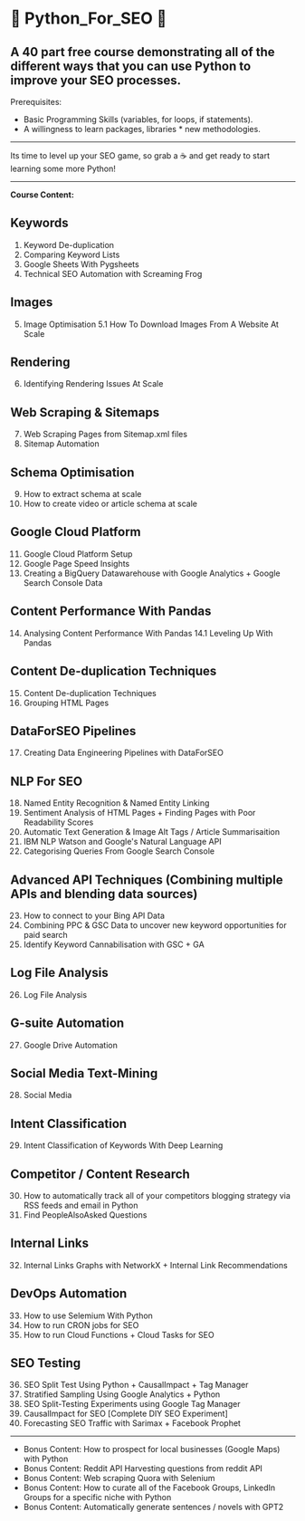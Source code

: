 # 🐍 Python_For_SEO 🐍
A 40 part free course demonstrating all of the different ways that you can use Python to improve your SEO processes.
----

Prerequisites:
- Basic Programming Skills (variables, for loops, if statements).
- A willingness to learn packages, libraries * new methodologies.

----

Its time to level up your SEO game, so grab a ☕ and get ready to start learning some more Python!

----

<strong> Course Content: </strong>

## Keywords

1. Keyword De-duplication
2. Comparing Keyword Lists
3. Google Sheets With Pygsheets
4. Technical SEO Automation with Screaming Frog

## Images

5. Image Optimisation
5.1 How To Download Images From A Website At Scale

## Rendering

6. Identifying Rendering Issues At Scale

## Web Scraping & Sitemaps

7. Web Scraping Pages from Sitemap.xml files
8. Sitemap Automation

## Schema Optimisation

9. How to extract schema at scale
10. How to create video or article schema at scale

## Google Cloud Platform

11. Google Cloud Platform Setup
12. Google Page Speed Insights
13. Creating a BigQuery Datawarehouse with Google Analytics + Google Search Console Data

## Content Performance With Pandas

14. Analysing Content Performance With Pandas
14.1 Leveling Up With Pandas

## Content De-duplication Techniques

15. Content De-duplication Techniques
16. Grouping HTML Pages

## DataForSEO Pipelines

17. Creating Data Engineering Pipelines with DataForSEO

## NLP For SEO

18. Named Entity Recognition & Named Entity Linking
19. Sentiment Analysis of HTML Pages + Finding Pages with Poor Readability Scores
20. Automatic Text Generation & Image Alt Tags / Article Summarisaition
21. IBM NLP Watson and Google's Natural Language API
22. Categorising Queries From Google Search Console

## Advanced API Techniques (Combining multiple APIs and blending data sources)

23. How to connect to your Bing API Data
24. Combining PPC & GSC Data to uncover new keyword opportunities for paid search
25. Identify Keyword Cannabilisation with GSC + GA

## Log File Analysis

26. Log File Analysis

## G-suite Automation

27. Google Drive Automation 

## Social Media Text-Mining

28. Social Media

## Intent Classification

29. Intent Classification of Keywords With Deep Learning

## Competitor / Content Research

30. How to automatically track all of your competitors blogging strategy via RSS feeds and email in Python
31. Find PeopleAlsoAsked Questions

## Internal Links

32. Internal Links Graphs with NetworkX + Internal Link Recommendations

## DevOps Automation

33. How to use Selemium With Python
34. How to run CRON jobs for SEO
35. How to run Cloud Functions + Cloud Tasks for SEO


## SEO Testing

36. SEO Split Test Using Python + CausalImpact + Tag Manager
37. Stratified Sampling Using Google Analytics + Python
38. SEO Split-Testing Experiments using Google Tag Manager
39. CausalImpact for SEO [Complete DIY SEO Experiment]
40. Forecasting SEO Traffic with Sarimax + Facebook Prophet

----

- Bonus Content: How to prospect for local businesses (Google Maps) with Python
- Bonus Content: Reddit API Harvesting questions from reddit API
- Bonus Content: Web scraping Quora with Selenium
- Bonus Content: How to curate all of the Facebook Groups, LinkedIn Groups for a specific niche with Python
- Bonus Content: Automatically generate sentences / novels with GPT2
